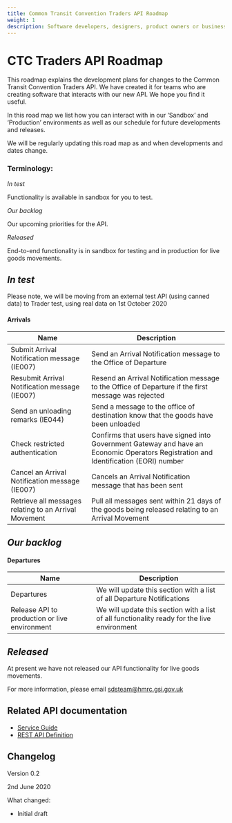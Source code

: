 ```yaml
---
title: Common Transit Convention Traders API Roadmap
weight: 1
description: Software developers, designers, product owners or business analysts - see how you can integrate your software with Common Transit Convention Traders API.
---
```


# CTC Traders API Roadmap

This roadmap explains the development plans for changes to the Common Transit Convention Traders API. We have created it for teams who are creating software that interacts with our new API. We hope you find it useful. 

In this road map we list how you can interact with in our ‘Sandbox’ and ‘Production’ environments as well as our schedule for future developments and releases.

We will be regularly updating this road map as and when developments and dates change. 

### Terminology:


_In test_

Functionality is available in sandbox for you to test.


_Our backlog_

Our upcoming priorities for the API.


_Released_

End-to-end functionality is in sandbox for testing and in production for live
goods movements.




## _In test_

Please note, we will be moving from an external test API (using canned data) to Trader test, using real data on 1st October 2020 

#### Arrivals

| Name | Description |
|------|-------------|
|Submit Arrival Notification message (IE007) |Send an Arrival Notification message to the Office of Departure|
|Resubmit Arrival Notification message (IE007)|Resend an Arrival Notification message to the Office of Departure if the first message was rejected|
|Send an unloading remarks (IE044) |Send a message to the office of destination know that the goods have been unloaded|
|Check restricted authentication|Confirms that users have signed into Government Gateway and have an Economic Operators Registration and Identification (EORI) number|
|Cancel an Arrival Notification message (IE007)|Cancels an Arrival Notification message that has been sent|
|Retrieve all messages relating to an Arrival Movement|Pull all messages sent within 21 days of the goods being released relating to an Arrival Movement|

## _Our backlog_

#### Departures

|Name|Description|
|----|-----------|
|Departures| We will update this section with a list of all Departure Notifications|
|Release API to production or live environment| We will update this section with a list of all functionality ready for the live environment|


## _Released_

At present we have not released our API functionality for live goods movements.  


For more information, please email ​sdsteam@hmrc.gsi.gov.uk

## Related API documentation
<!--- Section owner: MTD Programme --->

  * [Service Guide](https://developer.tax.service.gov.uk/guides/common-transit-convention-traders-service-guide/)
  * [REST API Definition](https://developer.service.hmrc.gov.uk/api-documentation/docs/api/service/common-transit-convention-traders/1.0)

## Changelog
<!--- Section owner: MTD Programme --->

Version 0.2

2nd June 2020

What changed:

* Initial draft
